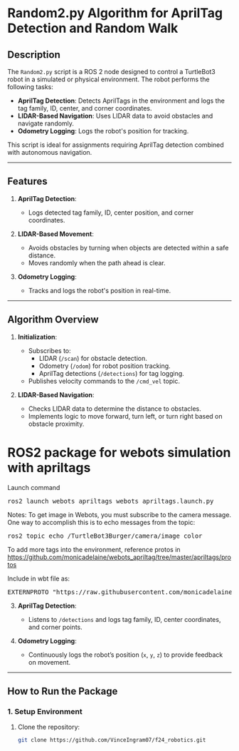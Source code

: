 # Random2.py Algorithm for AprilTag Detection and Random Walk

## Description
The `Random2.py` script is a ROS 2 node designed to control a TurtleBot3 robot in a simulated or physical environment. The robot performs the following tasks:
- **AprilTag Detection**: Detects AprilTags in the environment and logs the tag family, ID, center, and corner coordinates.
- **LIDAR-Based Navigation**: Uses LIDAR data to avoid obstacles and navigate randomly.
- **Odometry Logging**: Logs the robot's position for tracking.

This script is ideal for assignments requiring AprilTag detection combined with autonomous navigation.

---

## Features
1. **AprilTag Detection**:
   - Logs detected tag family, ID, center position, and corner coordinates.

2. **LIDAR-Based Movement**:
   - Avoids obstacles by turning when objects are detected within a safe distance.
   - Moves randomly when the path ahead is clear.

3. **Odometry Logging**:
   - Tracks and logs the robot's position in real-time.

---

## Algorithm Overview
1. **Initialization**:
   - Subscribes to:
     - LIDAR (`/scan`) for obstacle detection.
     - Odometry (`/odom`) for robot position tracking.
     - AprilTag detections (`/detections`) for tag logging.
   - Publishes velocity commands to the `/cmd_vel` topic.

2. **LIDAR-Based Navigation**:
   - Checks LIDAR data to determine the distance to obstacles.
   - Implements logic to move forward, turn left, or turn right based on obstacle proximity.

# ROS2 package for webots simulation with apriltags


Launch command
<pre>
ros2 launch webots_apriltags webots_apriltags.launch.py
</pre>

Notes: To get image in Webots, you must subscribe to the camera message.  One way to accomplish this is to echo messages from the topic:

<pre>
ros2 topic echo /TurtleBot3Burger/camera/image_color
</pre>

To add more tags into the environment, reference protos in https://github.com/monicadelaine/webots_apriltag/tree/master/apriltags/protos

Include in wbt file as: 
<pre>EXTERNPROTO "https://raw.githubusercontent.com/monicadelaine/webots\_apriltag/master/apriltags/protos/tag36\_11\_000XX.proto"
</pre>




3. **AprilTag Detection**:
   - Listens to `/detections` and logs tag family, ID, center coordinates, and corner points.

4. **Odometry Logging**:
   - Continuously logs the robot’s position (`x`, `y`, `z`) to provide feedback on movement.

---

## How to Run the Package

### 1. **Setup Environment**
1. Clone the repository:
   ```bash
   git clone https://github.com/VinceIngram07/f24_robotics.git

